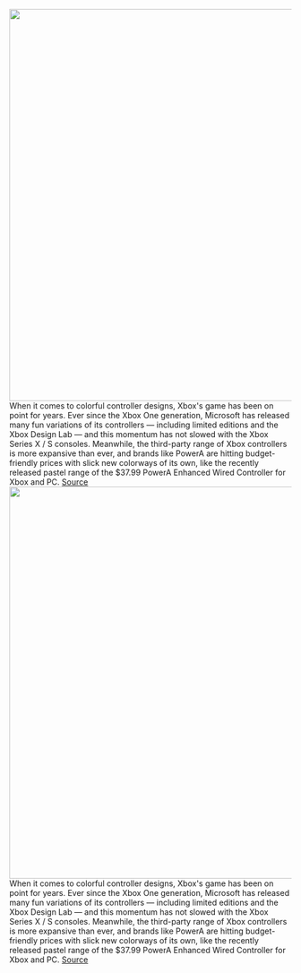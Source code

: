 <img src='https://cdn.vox-cdn.com/thumbor/86e9oZ-0zyX53bkkQCBaSlWySWA=/0x0:2040x1360/1200x800/filters:focal(857x517:1183x843)/cdn.vox-cdn.com/uploads/chorus_image/image/70993025/adbenedetto_220612_5302_0002.0.jpg' width='700px' /><br/>
When it comes to colorful controller designs, Xbox's game has been on point for years. Ever since the Xbox One generation, Microsoft has released many fun variations of its controllers — including limited editions and the Xbox Design Lab — and this momentum has not slowed with the Xbox Series X / S consoles. Meanwhile, the third-party range of Xbox controllers is more expansive than ever, and brands like PowerA are hitting budget-friendly prices with slick new colorways of its own, like the recently released pastel range of the $37.99 PowerA Enhanced Wired Controller for Xbox and PC.
<a href='https://www.theverge.com/23171609/powera-enhanced-wired-controller-pastel-xbox-hands-on-impressions-photos'> Source <a/><img src='https://cdn.vox-cdn.com/thumbor/86e9oZ-0zyX53bkkQCBaSlWySWA=/0x0:2040x1360/1200x800/filters:focal(857x517:1183x843)/cdn.vox-cdn.com/uploads/chorus_image/image/70993025/adbenedetto_220612_5302_0002.0.jpg' width='700px' /><br/>
When it comes to colorful controller designs, Xbox's game has been on point for years. Ever since the Xbox One generation, Microsoft has released many fun variations of its controllers — including limited editions and the Xbox Design Lab — and this momentum has not slowed with the Xbox Series X / S consoles. Meanwhile, the third-party range of Xbox controllers is more expansive than ever, and brands like PowerA are hitting budget-friendly prices with slick new colorways of its own, like the recently released pastel range of the $37.99 PowerA Enhanced Wired Controller for Xbox and PC.
<a href='https://www.theverge.com/23171609/powera-enhanced-wired-controller-pastel-xbox-hands-on-impressions-photos'> Source <a/>